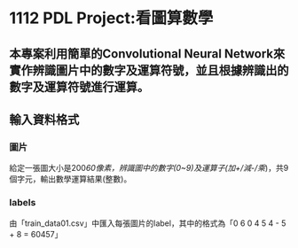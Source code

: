 # 1112 PDL Project:看圖算數學
本專案利用簡單的Convolutional Neural Network來實作辨識圖片中的數字及運算符號，並且根據辨識出的數字及運算符號進行運算。
---
## 輸入資料格式
### 圖片
給定⼀張圖⼤⼩是200*60像素，辨識圖中的數字(0~9)及運算⼦(加+/減-/乘*)，共9個字元，輸出數學運算結果(整數)。
### labels
由「train_data01.csv」中匯入每張圖片的label，其中的格式為「0	6 0 4 5 4 - 5 + 8 =	60457」

